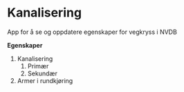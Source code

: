 # Kanalisering
App for å se og oppdatere egenskaper for vegkryss i NVDB

**Egenskaper**

1. Kanalisering
    1. Primær
    2. Sekundær
2. Armer i rundkjøring
